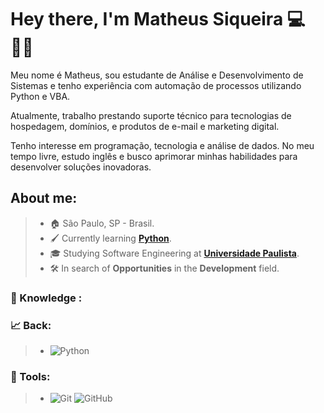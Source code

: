 
# Hey there, I'm Matheus Siqueira 💻🤵🏻

Meu nome é Matheus, sou estudante de Análise e Desenvolvimento de Sistemas e tenho experiência com automação de processos utilizando Python e VBA.  

Atualmente, trabalho prestando suporte técnico para tecnologias de hospedagem, domínios, e produtos de e-mail e marketing digital.  

Tenho interesse em programação, tecnologia e análise de dados. No meu tempo livre, estudo inglês e busco aprimorar minhas habilidades para desenvolver soluções inovadoras.  
## About me:
> * 🏠 São Paulo, SP - Brasil.
> * 🖌️ Currently learning [**Python**](https://github.com/stars/SuehtamSiq/lists/exs-python).
> * 🎓 Studying Software Engineering at [**Universidade Paulista**](hhttps://www.unip.br/).
> * 🛠️ In search of **Opportunities** in the **Development** field.

### 🧠 Knowledge :
### 📈 Back:
> * ![Python](https://img.shields.io/badge/-Python-181717?&logo=Python&logoColor=FFFFFF)

### 🔧 Tools:
> * ![Git](https://img.shields.io/badge/-Git-181717?&logo=git&logoColor=FFFFFF) ![GitHub](https://img.shields.io/badge/-GitHub-181717?&logo=GitHub&logoColor=FFFFFF)
